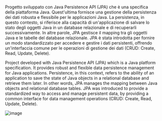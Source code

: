 Progetto sviluppato con
Java Persistence API (JPA) che è una specifica della piattaforma Java.
Quest'ultima fornisce una gestione della persistenza dei dati robusta e flessibile per le applicazioni Java. 
La persistenza, in questo contesto, si riferisce alla capacità di un'applicazione di salvare lo stato degli oggetti Java in un database relazionale e 
di recuperarli successivamente. In altre parole, JPA gestisce il mapping tra gli oggetti Java e le tabelle del database relazionale.
JPA è stata introdotta per fornire un modo standardizzato per accedere e gestire i dati persistenti, 
offrendo un'interfaccia comune per le operazioni di gestione dei dati (CRUD: Create, Read, Update, Delete). 

Project developed with
Java Persistence API (JPA) which is a Java platform specification.
It provides robust and flexible data persistence management for Java applications.
Persistence, in this context, refers to the ability of an application to save the state of Java objects in a relational database and
retrieve them later. In other words, JPA manages the mapping between Java objects and relational database tables.
JPA was introduced to provide a standardized way to access and manage persistent data,
by providing a common interface for data management operations (CRUD: Create, Read, Update, Delete).

![image](https://github.com/user-attachments/assets/78c11286-d4ff-4b25-8508-aa986a3ea338)
